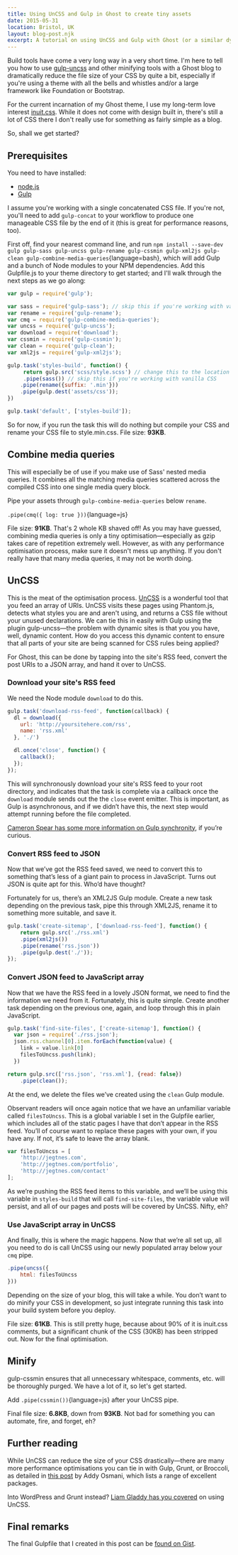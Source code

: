 ```yaml
---
title: Using UnCSS and Gulp in Ghost to create tiny assets
date: 2015-05-31
location: Bristol, UK
layout: blog-post.njk
excerpt: A tutorial on using UnCSS and Gulp with Ghost (or a similar dynamic blogging system) to drastically reduce the size of your assets.
---
```


Build tools have come a very long way in a very short time. I'm here to tell you how to use [gulp-uncss](https://github.com/ben-eb/gulp-uncss) and other minifying tools with a Ghost blog to dramatically reduce the file size of your CSS by quite a bit, especially if you're using a theme with all the bells and whistles and/or a large framework like Foundation or Bootstrap.

For the current incarnation of my Ghost theme, I use my long-term love interest [inuit.css](https://github.com/csswizardry/inuit.css). While it does not come with design built in, there's still a lot of CSS there I don't really use for something as fairly simple as a blog.

So, shall we get started?

## Prerequisites
You need to have installed:

- [node.js](http://nodejs.org/)
- [Gulp](https://github.com/gulpjs/gulp/blob/master/docs/getting-started.md)

I assume you're working with a single concatenated CSS file. If you're not, you'll need to add `gulp-concat` to your workflow to produce one manageable CSS file by the end of it (this is great for performance reasons, too).

First off, find your nearest command line, and run `npm install --save-dev gulp gulp-sass gulp-uncss gulp-rename gulp-cssmin gulp-xml2js gulp-clean gulp-combine-media-queries`{language=bash}, which will add Gulp and a bunch of Node modules to your NPM dependencies. Add this Gulpfile.js to your theme directory to get started; and I'll walk through the next steps as we go along:


```js
var gulp = require('gulp');

var sass = require('gulp-sass'); // skip this if you're working with vanilla CSS
var rename = require('gulp-rename');
var cmq = require('gulp-combine-media-queries');
var uncss = require('gulp-uncss');
var download = require('download');
var cssmin = require('gulp-cssmin');
var clean = require('gulp-clean');
var xml2js = require('gulp-xml2js');

gulp.task('styles-build', function() {
     return gulp.src('scss/style.scss') // change this to the location of your (S)CSS file
     .pipe(sass()) // skip this if you're working with vanilla CSS
    .pipe(rename({suffix: '.min'}))
    .pipe(gulp.dest('assets/css'));
})

gulp.task('default', ['styles-build']);
```

So for now, if you run the task this will do nothing but compile your CSS and rename your CSS file to style.min.css. File size: **93KB**.

## Combine media queries

This will especially be of use if you make use of Sass' nested media queries. It combines all the matching media queries scattered across the compiled CSS into one single media query block.

Pipe your assets through `gulp-combine-media-queries` below `rename`.

`.pipe(cmq({ log: true }))`{language=js}

File size: **91KB**. That's 2 whole KB shaved off!  As you may have guessed, combining media queries is only a tiny optimisation—especially as gzip takes care of repetition extremely well. However, as with any performance optimisation process, make sure it doesn't mess up anything. If you don't really have that many media queries, it may not be worth doing.

## UnCSS
This is the meat of the optimisation process. [UnCSS](https://github.com/giakki/uncss) is a wonderful tool that you feed an array of URIs. UnCSS visits these pages using Phantom.js, detects what styles you are and aren't using, and returns a CSS file without your unused declarations. We can tie this in easily with Gulp using the plugin gulp-uncss—the problem with dynamic sites is that you you have, well, dynamic content. How do you access this dynamic content to ensure that all parts of your site are being scanned for CSS rules being applied?

For Ghost, this can be done by tapping into the site's RSS feed, convert the post URIs to a JSON array, and hand it over to UnCSS.

### Download your site's RSS feed
We need the Node module `download` to do this.

```js
gulp.task('download-rss-feed', function(callback) {
  dl = download({
    url: 'http://yoursitehere.com/rss',
    name: 'rss.xml'
  }, './')

  dl.once('close', function() {
    callback();
  });
});
```

This will synchronously download your site's RSS feed to your root directory, and indicates that the task is complete via a callback once the `download` module sends out the the `close` event emitter. This is important, as Gulp is asynchronous, and if we didn’t have this, the next step would attempt running before the file completed.

[Cameron Spear has some more information on Gulp synchronity](http://cameronspear.com/blog/handling-sync-tasks-with-gulp-js/), if you’re curious.

### Convert RSS feed to JSON
Now that we’ve got the RSS feed saved, we need to convert this to something that’s less of a giant pain to process in JavaScript. Turns out JSON is quite apt for this. Who’d have thought?

Fortunately for us, there’s an XML2JS Gulp module. Create a new task depending on the previous task, pipe this through XML2JS, rename it to something more suitable, and save it.

```js
gulp.task('create-sitemap', ['download-rss-feed'], function() {
    return gulp.src('./rss.xml')
    .pipe(xml2js())
    .pipe(rename('rss.json'))
    .pipe(gulp.dest('./'));
});
```

### Convert JSON feed to JavaScript array

Now that we have the RSS feed in a lovely JSON format, we need to find the information we need from it. Fortunately, this is quite simple. Create another task depending on the previous one, again, and loop through this in plain JavaScript.

```js
gulp.task('find-site-files', ['create-sitemap'], function() {
  var json = require('./rss.json');
  json.rss.channel[0].item.forEach(function(value) {
    link = value.link[0]
    filesToUncss.push(link);
  })

return gulp.src(['rss.json', 'rss.xml'], {read: false})
    .pipe(clean());
```

At the end, we delete the files we’ve created using the `clean` Gulp module.

Observant readers will once again notice that we have an unfamiliar variable called `filesToUncss`. This is a global variable I set in the Gulpfile earlier, which includes all of the static pages I have that don’t appear in the RSS feed. You’ll of course want to replace these pages with your own, if you have any. If not, it’s safe to leave the array blank.

```js
var filesToUncss = [
    'http://jegtnes.com',
    'http://jegtnes.com/portfolio',
    'http://jegtnes.com/contact'
];
```

As we’re pushing the RSS feed items to this variable, and we’ll be using this variable in `styles-build` that will call `find-site-files`, the variable value will persist, and all of our pages and posts will be covered by UnCSS. Nifty, eh?

### Use JavaScript array in UnCSS
And finally, this is where the magic happens. Now that we’re all set up, all you need to do is call UnCSS using our newly populated array below your `cmq` pipe.

```js
.pipe(uncss({
    html: filesToUncss
}))
```

Depending on the size of your blog, this will take a while. You don’t want to do minify your CSS in development, so just integrate running this task into your build system before you deploy.

File size: **61KB**. This is still pretty huge, because about 90% of it is inuit.css comments, but a significant chunk of the CSS (30KB) has been stripped out. Now for the final optimisation.

## Minify
gulp-cssmin ensures that all unnecessary whitespace, comments, etc. will be thoroughly purged. We have a lot of it, so let's get started.

Add `.pipe(cssmin())`{language=js} after your UnCSS pipe.

Final file size: **6.8KB**, down from **93KB**. Not bad for something you can automate, fire, and forget, eh?

## Further reading
While UnCSS can reduce the size of your CSS drastically—there are many more performance optimisations you can tie in with Gulp, Grunt, or Broccoli, as detailed in [this post](http://yeoman.io/blog/performance-optimization.html) by Addy Osmani, which lists a range of excellent packages.

Into WordPress and Grunt instead? [Liam Gladdy has you covered](http://www.gladdy.co.uk/blog/2014/04/13/using-uncss-and-grunt-uncss-with-wordpress/) on using UnCSS.

## Final remarks

The final Gulpfile that I created in this post can be [found on Gist](https://gist.github.com/jegtnes/780e68e85b7ca8008079).


